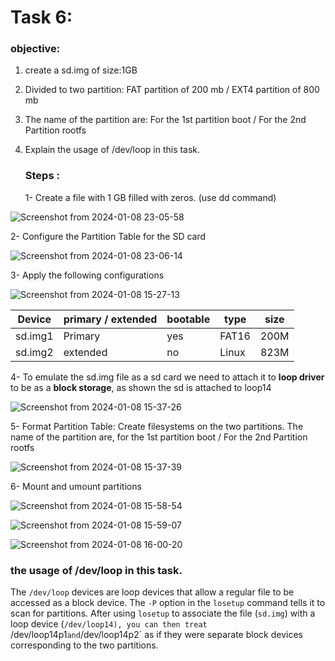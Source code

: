 # Task 6:

### objective:

1. create a sd.img of size:1GB
2. Divided to two partition: FAT partition of 200 mb /  EXT4 partition of 800 mb
3. The name of the partition are: For the 1st partition boot / For the 2nd Partition rootfs
4. Explain the usage of /dev/loop in this task.

   

   ### Steps :

   1- Create a file with 1 GB filled with zeros. (use dd command)
   
  ![Screenshot from 2024-01-08 23-05-58](https://github.com/HodaBekhit/Embedded-Linux/assets/151033711/292fa449-0def-4f04-b9e8-742a7f61c6c5)

   2- Configure the Partition Table for the SD card
   
   ![Screenshot from 2024-01-08 23-06-14](https://github.com/HodaBekhit/Embedded-Linux/assets/151033711/19a46bcd-4e29-4c54-8bd4-0b7bad73132e)

   3- Apply the following configurations 

  ![Screenshot from 2024-01-08 15-27-13](https://github.com/HodaBekhit/Embedded-Linux/assets/151033711/db67308e-e8bf-43b3-b117-93cdfc3bfb72)

   | Device  | primary / extended | bootable | type  | size |
   | ------- | ------------------ | -------- | ----- | ---- |
   | sd.img1 | Primary            | yes      | FAT16 | 200M |
   | sd.img2 | extended           | no       | Linux | 823M |

   4- To emulate the sd.img file as a sd card we need to attach it to **loop driver** to be as a **block storage**,
   as shown the sd is attached to loop14
   
  ![Screenshot from 2024-01-08 15-37-26](https://github.com/HodaBekhit/Embedded-Linux/assets/151033711/b142ca59-99dc-46a6-b66e-4f08a386290b)

   5- Format Partition Table: Create filesystems on the two partitions. 
   The name of the partition are, for the 1st partition boot / For the 2nd Partition rootfs
   
  ![Screenshot from 2024-01-08 15-37-39](https://github.com/HodaBekhit/Embedded-Linux/assets/151033711/65b42aac-31d9-4f56-9a93-132dd7eaccbd)

   6- Mount and umount partitions 

   ![Screenshot from 2024-01-08 15-58-54](https://github.com/HodaBekhit/Embedded-Linux/assets/151033711/812fb77a-c48c-4f1b-86cb-3f4fdd699248)
   
   ![Screenshot from 2024-01-08 15-59-07](https://github.com/HodaBekhit/Embedded-Linux/assets/151033711/f5b0ce22-da13-45c7-b3e5-f8856b4ae358)

   ![Screenshot from 2024-01-08 16-00-20](https://github.com/HodaBekhit/Embedded-Linux/assets/151033711/98ec48ed-c0ba-4a3b-a621-9338ff11badf)

   ### the usage of /dev/loop in this task.

The `/dev/loop` devices are loop devices that allow a regular file to be accessed as a block device. The `-P` option in the `losetup` command tells it to scan for partitions. After using `losetup` to associate the file (`sd.img`) with a loop device (`/dev/loop14), you can then treat `/dev/loop14p1` and `/dev/loop14p2` as if they were separate block devices corresponding to the two partitions.

